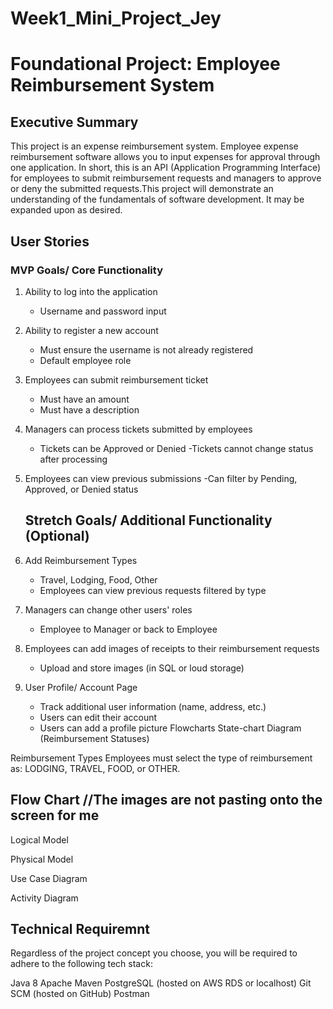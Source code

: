 # Week1_Mini_Project_Jey
# Foundational Project: Employee Reimbursement System

## Executive Summary
This project is an expense reimbursement system. Employee expense reimbursement software allows you to input expenses for approval through one application. In short, 
this is an API (Application Programming Interface) for employees to submit reimbursement requests and managers to approve or deny the submitted requests.This project 
will demonstrate an understanding of the fundamentals of software development. It may be expanded upon as desired.

## User Stories
### MVP Goals/ Core Functionality
1. Ability to log into the application
     - Username and password input
2. Ability to register a new account
     - Must ensure the username is not already registered
     - Default employee role
3. Employees can submit reimbursement ticket
     - Must have an amount
     - Must have a description
4. Managers can process tickets submitted by employees
     - Tickets can be Approved or Denied
     -Tickets cannot change status after processing
5. Employees can view previous submissions
     -Can filter by Pending, Approved, or Denied status
     
     ## Stretch Goals/ Additional Functionality (Optional)
1. Add Reimbursement Types
     - Travel, Lodging, Food, Other
     - Employees can view previous requests filtered by type
2. Managers can change other users' roles
     - Employee to Manager or back to Employee
3. Employees can add images of receipts to their reimbursement requests
     - Upload and store images (in SQL or loud storage)
4. User Profile/ Account Page
     - Track additional user information (name, address, etc.)
     - Users can edit their account
     - Users can add a profile picture
     Flowcharts
State-chart Diagram (Reimbursement Statuses)


Reimbursement Types Employees must select the type of reimbursement as: LODGING, TRAVEL, FOOD, or OTHER.

## Flow Chart //The images are not pasting onto the screen for me
Logical Model


Physical Model


Use Case Diagram


Activity Diagram

  
## Technical Requiremnt
Regardless of the project concept you choose, you will be required to adhere to the following tech stack:

 Java 8
 Apache Maven
 PostgreSQL (hosted on AWS RDS or localhost)
 Git SCM (hosted on GitHub)
 Postman
